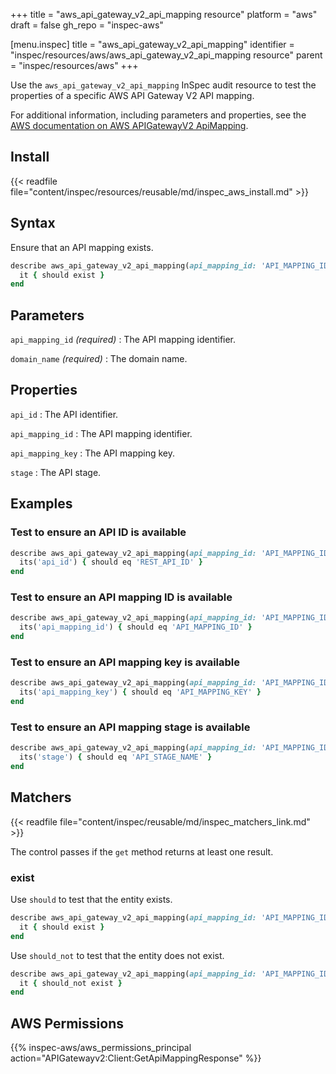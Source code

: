 +++
title = "aws_api_gateway_v2_api_mapping resource"
platform = "aws"
draft = false
gh_repo = "inspec-aws"

[menu.inspec]
title = "aws_api_gateway_v2_api_mapping"
identifier = "inspec/resources/aws/aws_api_gateway_v2_api_mapping resource"
parent = "inspec/resources/aws"
+++

Use the `aws_api_gateway_v2_api_mapping` InSpec audit resource to test the properties of a specific AWS API Gateway V2 API mapping.

For additional information, including parameters and properties, see the [AWS documentation on AWS APIGatewayV2 ApiMapping](https://docs.aws.amazon.com/AWSCloudFormation/latest/UserGuide/aws-resource-apigatewayv2-apimapping.html).

## Install

{{< readfile file="content/inspec/resources/reusable/md/inspec_aws_install.md" >}}

## Syntax

Ensure that an API mapping exists.

```ruby
describe aws_api_gateway_v2_api_mapping(api_mapping_id: 'API_MAPPING_ID', domain_name: 'DOMAIN_NAME') do
  it { should exist }
end
```

## Parameters

`api_mapping_id` _(required)_
: The API mapping identifier.

`domain_name` _(required)_
: The domain name.

## Properties

`api_id`
: The API identifier.

`api_mapping_id`
: The API mapping identifier.

`api_mapping_key`
: The API mapping key.

`stage`
: The API stage.

## Examples

### Test to ensure an API ID is available

```ruby
describe aws_api_gateway_v2_api_mapping(api_mapping_id: 'API_MAPPING_ID', domain_name: 'DOMAIN_NAME') do
  its('api_id') { should eq 'REST_API_ID' }
end
```

### Test to ensure an API mapping ID is available

```ruby
describe aws_api_gateway_v2_api_mapping(api_mapping_id: 'API_MAPPING_ID', domain_name: 'DOMAIN_NAME') do
  its('api_mapping_id') { should eq 'API_MAPPING_ID' }
end
```

### Test to ensure an API mapping key is available

```ruby
describe aws_api_gateway_v2_api_mapping(api_mapping_id: 'API_MAPPING_ID', domain_name: 'DOMAIN_NAME') do
  its('api_mapping_key') { should eq 'API_MAPPING_KEY' }
end
```

### Test to ensure an API mapping stage is available

```ruby
describe aws_api_gateway_v2_api_mapping(api_mapping_id: 'API_MAPPING_ID', domain_name: 'DOMAIN_NAME') do
  its('stage') { should eq 'API_STAGE_NAME' }
end
```

## Matchers

{{< readfile file="content/inspec/reusable/md/inspec_matchers_link.md" >}}

The control passes if the `get` method returns at least one result.

### exist

Use `should` to test that the entity exists.

```ruby
describe aws_api_gateway_v2_api_mapping(api_mapping_id: 'API_MAPPING_ID', domain_name: 'DOMAIN_NAME') do
  it { should exist }
end
```

Use `should_not` to test that the entity does not exist.

```ruby
describe aws_api_gateway_v2_api_mapping(api_mapping_id: 'API_MAPPING_ID', domain_name: 'DOMAIN_NAME') do
  it { should_not exist }
end
```

## AWS Permissions

{{% inspec-aws/aws_permissions_principal action="APIGatewayv2:Client:GetApiMappingResponse" %}}
